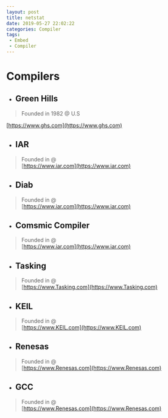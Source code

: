 ```yaml
---
layout: post
title: netstat
date: 2019-05-27 22:02:22
categories: Compiler
tags:
 - Embed
 - Compiler
---
```

# Compilers #

+ ## Green Hills 
> Founded in 1982 @ U.S 

[https://www.ghs.com](https://www.ghs.com)

+ ## IAR 
> Founded in  @   
[https://www.iar.com](https://www.iar.com)

+ ## Diab 
> Founded in  @   
[https://www.iar.com](https://www.iar.com)

+ ## Comsmic Compiler 
> Founded in  @   
[https://www.iar.com](https://www.iar.com)

+ ## Tasking 
> Founded in  @   
[https://www.Tasking.com](https://www.Tasking.com)

+ ## KEIL 
> Founded in  @   
[https://www.KEIL.com](https://www.KEIL.com)

+ ## Renesas 
> Founded in  @   
[https://www.Renesas.com](https://www.Renesas.com)

+ ## GCC 
> Founded in  @   
[https://www.Renesas.com](https://www.Renesas.com)